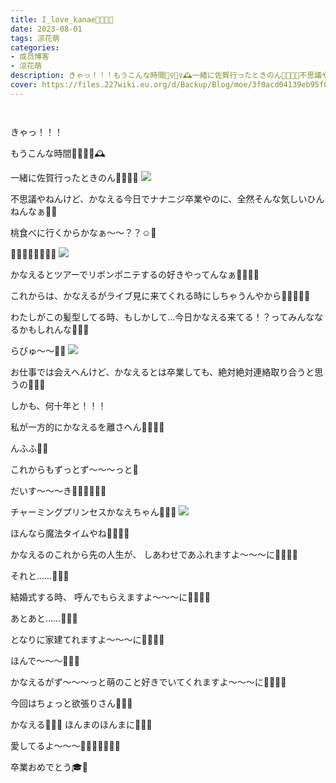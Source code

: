 ```yaml
---
title: I_love_kanae👭🏼💓💓
date: 2023-08-01
tags: 涼花萌
categories: 
- 成员博客
- 涼花萌
description: きゃっ！！！もうこんな時間🏃‍♀️🏃‍♀️🕰️一緒に佐賀行ったときのん👭🏼💓💓不思議やねんけど、かなえる今日でナナニジ卒業やのに、全然そんな気しいひんねんなぁ🫨🫨...
cover: https://files.227wiki.eu.org/d/Backup/Blog/moe/3f0acd04139eb95f0014f5bb04cad.jpg 
---
```


        ﻿




きゃっ！！！

もうこんな時間🏃‍♀️🏃‍♀️🕰️





一緒に佐賀行ったときのん👭🏼💓💓
![](https://files.227wiki.eu.org/d/Backup/Blog/moe/3f0acd04139eb95f0014f5bb04cad.jpg)






不思議やねんけど、かなえる今日でナナニジ卒業やのに、全然そんな気しいひんねんなぁ🫨🫨





桃食べに行くからかなぁ〜〜？？☺️🍑








🎀👱🏻‍♀️👱🏻‍♀️🎀
![](https://files.227wiki.eu.org/d/Backup/Blog/moe/3f0acd04139eb95f0014f5bb04cad-01.jpg)




かなえるとツアーでリボンポニテするの好きやってんなぁ🎀👱🏻‍♀️




これからは、かなえるがライブ見に来てくれる時にしちゃうんやから🧚🏻‍♀️🌷💓





わたしがこの髪型してる時、もしかして…今日かなえる来てる！？ってみんななるかもしれんな🤣💓💓







らびゅ〜〜🌷🌷
![](https://files.227wiki.eu.org/d/Backup/Blog/moe/3f0acd04139eb95f0014f5bb04cad-02.jpg)












お仕事では会えへんけど、かなえるとは卒業しても、絶対絶対連絡取り合うと思うの🥰💓💓



しかも、何十年と！！！



私が一方的にかなえるを離さへん👭🏼💓💓




んふふ🤭💓









これからもずっとず〜〜〜っと💓

だいす〜〜〜き🥰🥰💓💓💓💓


チャーミングプリンセスかなえちゃん👸🏼💓
![](https://files.227wiki.eu.org/d/Backup/Blog/moe/3f0acd04139eb95f0014f5bb04cad-03.jpg)









ほんなら魔法タイムやね🧚🏻‍♀️💓





かなえるのこれから先の人生が、
しあわせであふれますよ〜〜〜に🧚🏻‍♀️💫










それと……🧚🏻‍♀️



結婚式する時、
呼んでもらえますよ〜〜〜に🧚🏻‍♀️💫






あとあと……🧚🏻‍♀️


となりに家建てれますよ〜〜〜に🧚🏻‍♀️💫








ほんで〜〜〜🧚🏻‍♀️


かなえるがず〜〜〜っと萌のこと好きでいてくれますよ〜〜〜に🧚🏻‍♀️💫






今回はちょっと欲張りさん🤏🏻💓









かなえる💓💓💓
ほんまのほんまに🥰💓💓



愛してるよ〜〜〜🤗🤗💓💓💓💓💓




卒業おめでとう🎓🌷



